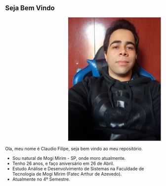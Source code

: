 ## Seja Bem Vindo 

<p align="right">
  <img src="https://github.com/ClaudioFilipe00/hello-world/blob/main/Perfil.jpg?raw=true" alt="perfil" width="300"/>
</p>

Ola, meu nome é Claudio Filipe, seja bem vindo ao meu repositório.

* Sou natural de Mogi Mirim - SP, onde moro atualmente.
* Tenho 26 anos, e faço aniversário em 26 de Abril.
* Estudo Análise e Desenvolvimento de Sistemas na Faculdade de Tecnologia de Mogi Mirim (Fatec Arthur de Azevedo).
* Atualmente no 4º Semestre.